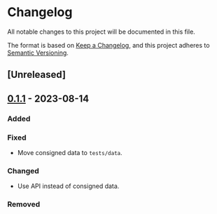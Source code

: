 # Changelog

All notable changes to this project will be documented in this file.

The format is based on [Keep a Changelog](https://keepachangelog.com/en/1.0.0/),
and this project adheres to [Semantic Versioning](https://semver.org/spec/v2.0.0.html).

## [Unreleased]

## [0.1.1] - 2023-08-14

### Added

### Fixed

- Move consigned data to `tests/data`.

### Changed

- Use API instead of consigned data.

### Removed

[0.1.1]: https://github.com/niesfutbol/statified/compare/v0.1.0...v0.1.1
